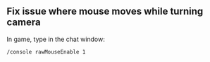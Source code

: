 ## Fix issue where mouse moves while turning camera
In game, type in the chat window:
```
/console rawMouseEnable 1
```
